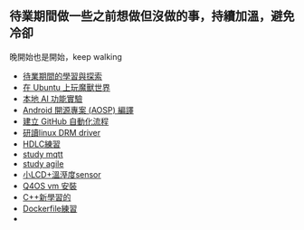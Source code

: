 ## 待業期間做一些之前想做但沒做的事，持續加溫，避免冷卻
晚開始也是開始，keep walking

*   [待業期間的學習與探索](things_i_wanted_to_do.md)
*   [在 Ubuntu 上玩魔獸世界](wow_on_ubuntu.md)
*   [本地 AI 功能實驗](local_ai_experiments.md)
*   [Android 開源專案 (AOSP) 編譯](build_aosp.md)
*   [建立 GitHub 自動化流程](github_automation.md)
*   [研讀linux DRM driver](study_drm.md)
*   [HDLC練習](https://github.com/janjow-wang/hdlc_test)
*   [study mqtt](study_mqtt.md)
*   [study agile](study_agile.md)
*   [小LCD+溫溼度sensor](ssd1306_dht11.md)
*   [Q4OS vm 安裝](q4os_doc.md)
*   [C++新學習的](cpp_learn.md)
*   [Dockerfile練習](dockerfile.md)
*   


